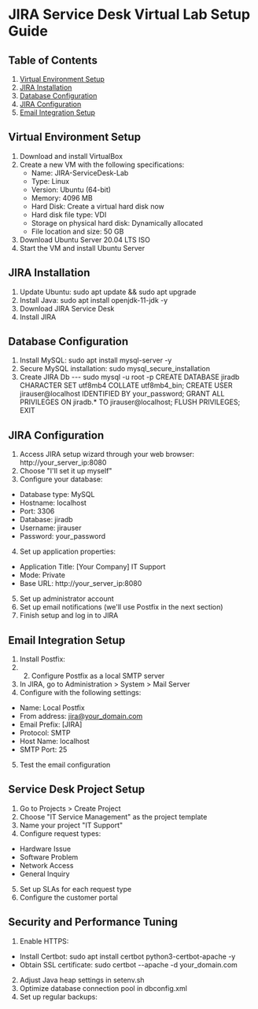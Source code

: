 # JIRA Service Desk Virtual Lab Setup Guide

## Table of Contents
1. [Virtual Environment Setup](#virtual-environment-setup)
2. [JIRA Installation](#jira-installation)
3. [Database Configuration](#database-configuration)
4. [JIRA Configuration](#jira-configuration)
5. [Email Integration Setup](#email-integration-setup)

## Virtual Environment Setup
1. Download and install VirtualBox 
2. Create a new VM with the following specifications:
   - Name: JIRA-ServiceDesk-Lab
   - Type: Linux
   - Version: Ubuntu (64-bit)
   - Memory: 4096 MB
   - Hard Disk: Create a virtual hard disk now
   - Hard disk file type: VDI
   - Storage on physical hard disk: Dynamically allocated
   - File location and size: 50 GB
3. Download Ubuntu Server 20.04 LTS ISO
4. Start the VM and install Ubuntu Server

## JIRA Installation
1. Update Ubuntu: sudo apt update && sudo apt upgrade
2. Install Java: sudo apt install openjdk-11-jdk -y
3. Download JIRA Service Desk
4. Install JIRA

## Database Configuration
1. Install MySQL: sudo apt install mysql-server -y
2. Secure MySQL installation: sudo mysql_secure_installation
3. Create JIRA Db --- sudo mysql -u root -p
CREATE DATABASE jiradb CHARACTER SET utf8mb4 COLLATE utf8mb4_bin;
CREATE USER jirauser@localhost IDENTIFIED BY your_password;
GRANT ALL PRIVILEGES ON jiradb.* TO jirauser@localhost;
FLUSH PRIVILEGES;
EXIT

## JIRA Configuration

1. Access JIRA setup wizard through your web browser: http://your_server_ip:8080
2. Choose "I'll set it up myself"
3. Configure your database:
- Database type: MySQL
- Hostname: localhost
- Port: 3306
- Database: jiradb
- Username: jirauser
- Password: your_password
4. Set up application properties:
- Application Title: [Your Company] IT Support
- Mode: Private
- Base URL: http://your_server_ip:8080
5. Set up administrator account
6. Set up email notifications (we'll use Postfix in the next section)
7. Finish setup and log in to JIRA

## Email Integration Setup
1. Install Postfix:
2. 2. Configure Postfix as a local SMTP server
3. In JIRA, go to Administration > System > Mail Server
4. Configure with the following settings:
- Name: Local Postfix
- From address: jira@your_domain.com
- Email Prefix: [JIRA]
- Protocol: SMTP
- Host Name: localhost
- SMTP Port: 25
5. Test the email configuration

## Service Desk Project Setup

1. Go to Projects > Create Project
2. Choose "IT Service Management" as the project template
3. Name your project "IT Support"
4. Configure request types:
- Hardware Issue
- Software Problem
- Network Access
- General Inquiry
5. Set up SLAs for each request type
6. Configure the customer portal

## Security and Performance Tuning

1. Enable HTTPS:
- Install Certbot: sudo apt install certbot python3-certbot-apache -y
- Obtain SSL certificate: sudo certbot --apache -d your_domain.com
2. Adjust Java heap settings in setenv.sh
3. Optimize database connection pool in dbconfig.xml
4. Set up regular backups:

